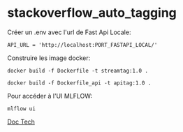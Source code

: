 # stackoverflow_auto_tagging

Créer un .env avec l'url de Fast Api Locale:
```
API_URL = 'http://localhost:PORT_FASTAPI_LOCAL/'
```

Construire les image docker:
```
docker build -f Dockerfile -t streamtag:1.0 .
```
```
docker build -f Dockerfile_api -t apitag:1.0 .
```

Pour accéder à l'UI MLFLOW:
```
mlflow ui
```
[Doc Tech](Doc_technique.pdf)
